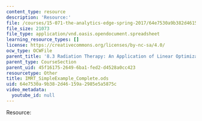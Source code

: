 ```yaml
---
content_type: resource
description: 'Resource:'
file: /courses/15-071-the-analytics-edge-spring-2017/64e7530a9b382d46159a2985e5a5875c_IMRT_SimpleExample_Complete.ods
file_size: 21073
file_type: application/vnd.oasis.opendocument.spreadsheet
learning_resource_types: []
license: https://creativecommons.org/licenses/by-nc-sa/4.0/
ocw_type: OCWFile
parent_title: '8.3 Radiation Therapy: An Application of Linear Optimization '
parent_type: CourseSection
parent_uid: 45f16175-2649-6ba1-fed2-d4528a0cc423
resourcetype: Other
title: IMRT_SimpleExample_Complete.ods
uid: 64e7530a-9b38-2d46-159a-2985e5a5875c
video_metadata:
  youtube_id: null
---
```

Resource: